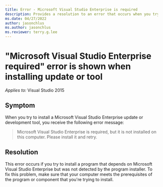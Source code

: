 ```yaml
---
title: Error - Microsoft Visual Studio Enterprise is required
description: Provides a resolution to an error that occurs when you try to install a Microsoft Visual Studio Enterprise update or tool.
ms.date: 04/27/2022
author: jasonchlus
ms.author: jasonchlus
ms.reviewer: terry.g.lee
---
```


# "Microsoft Visual Studio Enterprise required" error is shown when installing update or tool

_Applies to:_&nbsp;Visual Studio 2015

## Symptom

When you try to install a Microsoft Visual Studio Enterprise update or development tool, you receive the following error message:

> Microsoft Visual Studio Enterprise is required, but it is not installed on this computer. Please install it and retry.

## Resolution

This error occurs if you try to install a program that depends on Microsoft Visual Studio Enterprise but was not detected by the program installer. To fix this problem, make sure that your computer meets the prerequisites of the program or component that you're trying to install.
